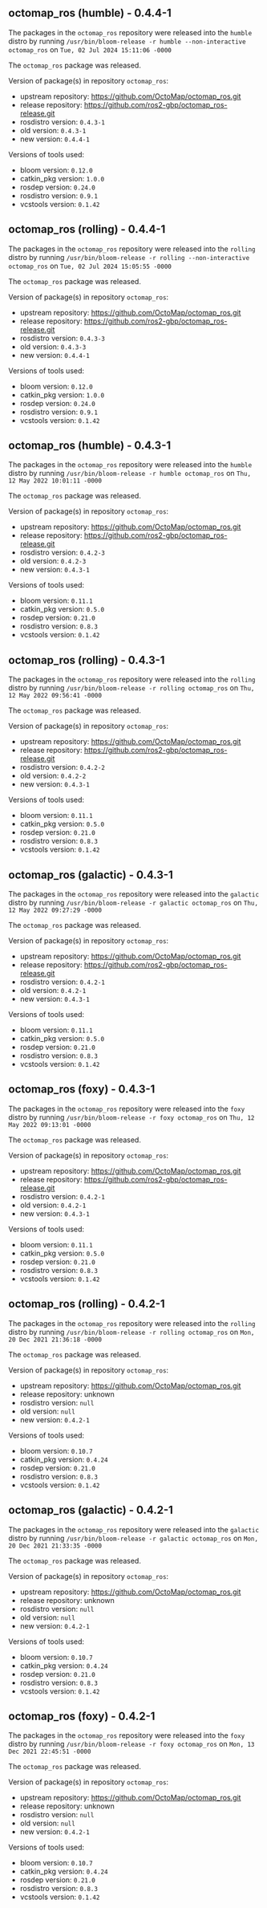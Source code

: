 ## octomap_ros (humble) - 0.4.4-1

The packages in the `octomap_ros` repository were released into the `humble` distro by running `/usr/bin/bloom-release -r humble --non-interactive octomap_ros` on `Tue, 02 Jul 2024 15:11:06 -0000`

The `octomap_ros` package was released.

Version of package(s) in repository `octomap_ros`:

- upstream repository: https://github.com/OctoMap/octomap_ros.git
- release repository: https://github.com/ros2-gbp/octomap_ros-release.git
- rosdistro version: `0.4.3-1`
- old version: `0.4.3-1`
- new version: `0.4.4-1`

Versions of tools used:

- bloom version: `0.12.0`
- catkin_pkg version: `1.0.0`
- rosdep version: `0.24.0`
- rosdistro version: `0.9.1`
- vcstools version: `0.1.42`


## octomap_ros (rolling) - 0.4.4-1

The packages in the `octomap_ros` repository were released into the `rolling` distro by running `/usr/bin/bloom-release -r rolling --non-interactive octomap_ros` on `Tue, 02 Jul 2024 15:05:55 -0000`

The `octomap_ros` package was released.

Version of package(s) in repository `octomap_ros`:

- upstream repository: https://github.com/OctoMap/octomap_ros.git
- release repository: https://github.com/ros2-gbp/octomap_ros-release.git
- rosdistro version: `0.4.3-3`
- old version: `0.4.3-3`
- new version: `0.4.4-1`

Versions of tools used:

- bloom version: `0.12.0`
- catkin_pkg version: `1.0.0`
- rosdep version: `0.24.0`
- rosdistro version: `0.9.1`
- vcstools version: `0.1.42`


## octomap_ros (humble) - 0.4.3-1

The packages in the `octomap_ros` repository were released into the `humble` distro by running `/usr/bin/bloom-release -r humble octomap_ros` on `Thu, 12 May 2022 10:01:11 -0000`

The `octomap_ros` package was released.

Version of package(s) in repository `octomap_ros`:

- upstream repository: https://github.com/OctoMap/octomap_ros.git
- release repository: https://github.com/ros2-gbp/octomap_ros-release.git
- rosdistro version: `0.4.2-3`
- old version: `0.4.2-3`
- new version: `0.4.3-1`

Versions of tools used:

- bloom version: `0.11.1`
- catkin_pkg version: `0.5.0`
- rosdep version: `0.21.0`
- rosdistro version: `0.8.3`
- vcstools version: `0.1.42`


## octomap_ros (rolling) - 0.4.3-1

The packages in the `octomap_ros` repository were released into the `rolling` distro by running `/usr/bin/bloom-release -r rolling octomap_ros` on `Thu, 12 May 2022 09:56:41 -0000`

The `octomap_ros` package was released.

Version of package(s) in repository `octomap_ros`:

- upstream repository: https://github.com/OctoMap/octomap_ros.git
- release repository: https://github.com/ros2-gbp/octomap_ros-release.git
- rosdistro version: `0.4.2-2`
- old version: `0.4.2-2`
- new version: `0.4.3-1`

Versions of tools used:

- bloom version: `0.11.1`
- catkin_pkg version: `0.5.0`
- rosdep version: `0.21.0`
- rosdistro version: `0.8.3`
- vcstools version: `0.1.42`


## octomap_ros (galactic) - 0.4.3-1

The packages in the `octomap_ros` repository were released into the `galactic` distro by running `/usr/bin/bloom-release -r galactic octomap_ros` on `Thu, 12 May 2022 09:27:29 -0000`

The `octomap_ros` package was released.

Version of package(s) in repository `octomap_ros`:

- upstream repository: https://github.com/OctoMap/octomap_ros.git
- release repository: https://github.com/ros2-gbp/octomap_ros-release.git
- rosdistro version: `0.4.2-1`
- old version: `0.4.2-1`
- new version: `0.4.3-1`

Versions of tools used:

- bloom version: `0.11.1`
- catkin_pkg version: `0.5.0`
- rosdep version: `0.21.0`
- rosdistro version: `0.8.3`
- vcstools version: `0.1.42`


## octomap_ros (foxy) - 0.4.3-1

The packages in the `octomap_ros` repository were released into the `foxy` distro by running `/usr/bin/bloom-release -r foxy octomap_ros` on `Thu, 12 May 2022 09:13:01 -0000`

The `octomap_ros` package was released.

Version of package(s) in repository `octomap_ros`:

- upstream repository: https://github.com/OctoMap/octomap_ros.git
- release repository: https://github.com/ros2-gbp/octomap_ros-release.git
- rosdistro version: `0.4.2-1`
- old version: `0.4.2-1`
- new version: `0.4.3-1`

Versions of tools used:

- bloom version: `0.11.1`
- catkin_pkg version: `0.5.0`
- rosdep version: `0.21.0`
- rosdistro version: `0.8.3`
- vcstools version: `0.1.42`


## octomap_ros (rolling) - 0.4.2-1

The packages in the `octomap_ros` repository were released into the `rolling` distro by running `/usr/bin/bloom-release -r rolling octomap_ros` on `Mon, 20 Dec 2021 21:36:18 -0000`

The `octomap_ros` package was released.

Version of package(s) in repository `octomap_ros`:

- upstream repository: https://github.com/OctoMap/octomap_ros.git
- release repository: unknown
- rosdistro version: `null`
- old version: `null`
- new version: `0.4.2-1`

Versions of tools used:

- bloom version: `0.10.7`
- catkin_pkg version: `0.4.24`
- rosdep version: `0.21.0`
- rosdistro version: `0.8.3`
- vcstools version: `0.1.42`


## octomap_ros (galactic) - 0.4.2-1

The packages in the `octomap_ros` repository were released into the `galactic` distro by running `/usr/bin/bloom-release -r galactic octomap_ros` on `Mon, 20 Dec 2021 21:33:35 -0000`

The `octomap_ros` package was released.

Version of package(s) in repository `octomap_ros`:

- upstream repository: https://github.com/OctoMap/octomap_ros.git
- release repository: unknown
- rosdistro version: `null`
- old version: `null`
- new version: `0.4.2-1`

Versions of tools used:

- bloom version: `0.10.7`
- catkin_pkg version: `0.4.24`
- rosdep version: `0.21.0`
- rosdistro version: `0.8.3`
- vcstools version: `0.1.42`


## octomap_ros (foxy) - 0.4.2-1

The packages in the `octomap_ros` repository were released into the `foxy` distro by running `/usr/bin/bloom-release -r foxy octomap_ros` on `Mon, 13 Dec 2021 22:45:51 -0000`

The `octomap_ros` package was released.

Version of package(s) in repository `octomap_ros`:

- upstream repository: https://github.com/OctoMap/octomap_ros.git
- release repository: unknown
- rosdistro version: `null`
- old version: `null`
- new version: `0.4.2-1`

Versions of tools used:

- bloom version: `0.10.7`
- catkin_pkg version: `0.4.24`
- rosdep version: `0.21.0`
- rosdistro version: `0.8.3`
- vcstools version: `0.1.42`



